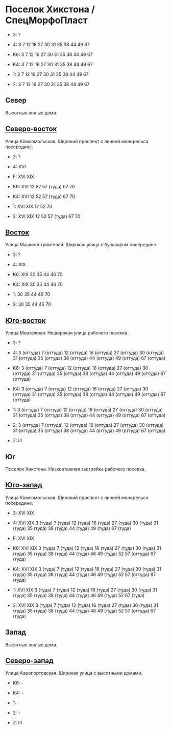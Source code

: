 # Поселок Хикстона / СпецМорфоПласт

* 3:    ?
* 4:    3   7   12  16  27  30  31  35  38  44
        49  67

* K6:   3   7   12  16  27  30  31  35  38  44
        49  67
* K4:   3   7   12  16  27  30  31  35  38  44
        49  67
* 1:    3   7   12  16  27  30  31  35  38  44
        49  67
* 2:    3   7   12  16  27  30  31  35  38  44
        49  67

## Север

Высотные жилые дома.

## [Северо-восток](./515045.md)

Улица Комсомольская.
Широкий проспект с линией монорельса посередине.

* 3:    ?
* 4:    XVI
* F:    XVI XIX

* K6:   XVI
        12  52  57 (туда)   67  70
* K4:   XVI
        12  52  57 (туда)   67  70
* 1:    XVI XIX
        12  52  70
* 2:    XVI XIX
        12  52  57 (туда)   67  70

## [Восток](./515050.md)

Улица Машиностроителей.
Широкая улица с бульваром посередине.

* 3:    ?
* 4:    XIX

* K6:   XIX
        30  35  44  46  70
* K4:   XIX
        30  35  44  46  70
* 1:    30  35  44  46  70
* 2:    30  35  44  46  70

## [Юго-восток](./520060.md)

Улица Монтажная.
Неширокая улица рабочего поселка.

* 3:    ?
* 4:    3 (оттуда)  7 (оттуда)  12 (оттуда) 16 (оттуда) 27 (оттуда)
        30 (оттуда) 31 (оттуда) 35 (оттуда) 38 (оттуда) 44 (оттуда)
        49 (оттуда) 67 (оттуда)

* K6:   3 (оттуда)  7 (оттуда)  12 (оттуда) 16 (оттуда) 27 (оттуда)
        30 (оттуда) 31 (оттуда) 35 (оттуда) 38 (оттуда) 44 (оттуда)
        49 (оттуда) 67 (оттуда)
* K4:   3 (оттуда)  7 (оттуда)  12 (оттуда) 16 (оттуда) 27 (оттуда)
        30 (оттуда) 31 (оттуда) 35 (оттуда) 38 (оттуда) 44 (оттуда)
        49 (оттуда) 67 (оттуда)
* 1:    3 (оттуда)  7 (оттуда)  12 (оттуда) 16 (оттуда) 27 (оттуда)
        30 (оттуда) 31 (оттуда) 35 (оттуда) 38 (оттуда) 44 (оттуда)
        49 (оттуда) 67 (оттуда)
* 2:    3 (оттуда)  7 (оттуда)  12 (оттуда) 16 (оттуда) 27 (оттуда)
        30 (оттуда) 31 (оттуда) 35 (оттуда) 38 (оттуда) 44 (оттуда)
        49 (оттуда) 67 (оттуда)

* Z:    III

## Юг

Поселок Хикстона.
Низкоэтажная застройка рабочего поселка.

## [Юго-запад](./500060.md)

Улица Комсомольская.
Широкий проспект с линией монорельса посередине.

* 3:    XVI XIX
* 4:    XVI XIX
        3 (туда)    7 (туда)    12 (туда)   16 (туда)   27 (туда)
        30 (туда)   31 (туда)   35 (туда)   38 (туда)   44 (туда)
        49 (туда)   67  (туда)
* F:    XVI XIX

* K6:   XVI XIX
        3 (туда)    7 (туда)    12 (туда)   16 (туда)   27 (туда)
        30 (туда)   31 (туда)   35 (туда)   38 (туда)   44 (туда)
        46  49 (туда)   52  57 (оттуда) 67 (туда)
* K4:   XVI XIX
        3 (туда)    7 (туда)    12 (туда)   16 (туда)   27 (туда)
        30 (туда)   31 (туда)   35 (туда)   38 (туда)   44 (туда)
        46  49 (туда)   52  57 (оттуда) 67 (туда)
* 1:    XVI XIX
        3 (туда)    7 (туда)    12 (туда)   16 (туда)   27 (туда)
        30 (туда)   31 (туда)   35 (туда)   38 (туда)   44 (туда)
        46  49 (туда)   52  67 (туда)
* 2:    XVI XIX
        3 (туда)    7 (туда)    12 (туда)   16 (туда)   27 (туда)
        30 (туда)   31 (туда)   35 (туда)   38 (туда)   44 (туда)
        46  49 (туда)   52  57 (оттуда) 67 (туда)

## Запад

Высотные жилые дома.

## [Северо-запад](./500040.md)

Улица Аэропортовская.
Широкая улица с высотными домами.

* K6:   -
* K4:   -
* 1:    -
* 2:    -

* Z:    III
